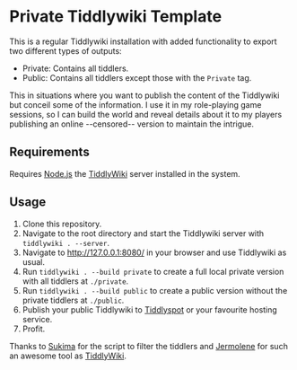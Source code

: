 # Private Tiddlywiki Template

This is a regular Tiddlywiki installation with added functionality to export two different types of outputs:

* Private: Contains all tiddlers.
* Public: Contains all tiddlers except those with the `Private` tag.

This in situations where you want to publish the content of the Tiddlywiki but conceil some of the information. I use it in my role-playing game sessions, so I can build the world and reveal details about it to my players publishing an online --censored-- version to maintain the intrigue.

## Requirements

Requires [Node.js](https://nodejs.org/en/) the [TiddlyWiki](https://github.com/Jermolene/TiddlyWiki5) server installed in the system.

## Usage

1. Clone this repository.
2. Navigate to the root directory and start the Tiddlywiki server with `tiddlywiki . --server`.
3. Navigate to http://127.0.0.1:8080/ in your browser and use Tiddlywiki as usual.
4. Run `tiddlywiki . --build private` to create a full local private version with all tiddlers at `./private`.
5. Run `tiddlywiki . --build public` to create a public version without the private tiddlers at `./public`.
6. Publish your public Tiddlywiki to [Tiddlyspot](http://tiddlyspot.com/) or your favourite hosting service.
7. Profit.

Thanks to [Sukima](https://github.com/sukima) for the script to filter the tiddlers and [Jermolene](https://github.com/Jermolene) for such an awesome tool as [TiddlyWiki](https://github.com/Jermolene/TiddlyWiki5).

